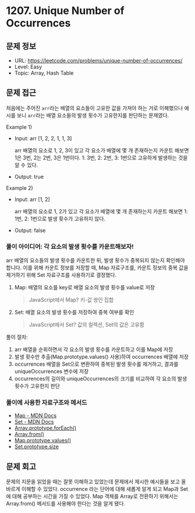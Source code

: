 # 1207. Unique Number of Occurrences

## 문제 정보

- URL: https://leetcode.com/problems/unique-number-of-occurrences/
- Level: Easy
- Topic: Array, Hash Table

## 문제 접근

처음에는 주어진 `arr`라는 배열의 요소들이 고유한 값을 가져야 하는 거로 이해했으나 예시를 보니 `arr`라는 배열 요소들의 발생 횟수가 고유한지를 판단하는 문제였다.

Example 1)

- Input: arr [1, 2, 2, 1, 1, 3]

  arr 배열의 요소로 1, 2, 3이 있고 각 요소가 배열에 몇 개 존재하는지 카운트 해보면 1은 3번, 2는 2번, 3은 1번이다. 1: 3번, 2: 2번, 3: 1번으로 고유하게 발생하는 것을 알 수 있다.

- Output: true

Example 2)

- Input: arr [1, 2]

  arr 배열의 요소로 1, 2가 있고 각 요소가 배열에 몇 개 존재하는지 카운트 해보면 1: 1번, 2: 1번으로 발생 횟수가 고유하지 않다.

- Output: false

### 풀이 아이디어: 각 요소의 발생 횟수를 카운트해보자!

arr 배열의 요소들의 발생 횟수를 카운트한 뒤, 발생 횟수가 중복되지 않는지 확인해야 합니다. 이를 위해 카운트 정보를 저장할 때, Map 자료구조를, 카운트 정보의 중복 값을 제거하기 위해 Set 자료구조를 사용하기로 결정했다.

1. Map: 배열의 요소를 key로 배열 요소의 발생 횟수를 value로 저장
   > JavaScript에서 Map? 키-값 쌍인 집합
2. Set: 배열 요소의 발생 횟수를 저장하여 중복 여부를 확인
   > JavaScript에서 Set? 값의 컬렉션, Set의 값은 고유함

풀이 절차:

1. arr 배열을 순회하면서 각 요소의 발생 횟수를 카운트하고 이를 Map에 저장
2. 발생 횟수만 추출(Map.prototype.values() 사용)하여 occurrences 배열에 저장
3. occurrences 배열을 Set으로 변환하여 중복된 발생 횟수를 제거하고, 결과를 uniqueOccurrences 변수에 저장
4. occurrences의 길이와 uniqueOccurrences의 크기를 비교하여 각 요소의 발생 횟수가 고유한지 판단

### 풀이에 사용한 자료구조와 메서드

- [Map - MDN Docs](https://developer.mozilla.org/ko/docs/Web/JavaScript/Reference/Global_Objects/Map)
- [Set - MDN Docs](https://developer.mozilla.org/ko/docs/Web/JavaScript/Reference/Global_Objects/Set)
- [Array.prototype.forEach()](https://developer.mozilla.org/ko/docs/Web/JavaScript/Reference/Global_Objects/Array/forEach)
- [Array.from()](https://developer.mozilla.org/ko/docs/Web/JavaScript/Reference/Global_Objects/Array/from)
- [Map.prototype.values()](https://developer.mozilla.org/ko/docs/Web/JavaScript/Reference/Global_Objects/Map/values)
- [Set.prototype.size](https://developer.mozilla.org/ko/docs/Web/JavaScript/Reference/Global_Objects/Set/size)

## 문제 회고

문제의 지문을 읽었을 때는 잘못 이해하고 있었는데 문제에서 제시한 예시들을 보고 올바르게 이해할 수 있었다. occurrence 라는 단어에 대해 새롭게 알게 되고 Map과 Set에 대해 공부하는 시간을 가질 수 있었다. Map 객체를 Array로 전환하기 위해서는 Array.from() 메서드를 사용해야 한다는 것을 알게 됐다.
